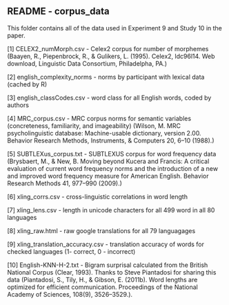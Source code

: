 README - corpus_data
---

This folder contains all of the data used in Experiment 9 and Study 10 in the paper.

[1] CELEX2_numMorph.csv - Celex2 corpus for number of morphemes
(Baayen, R., Piepenbrock, R., & Gulikers, L. (1995). Celex2, ldc96l14. Web download, Linguistic Data Consortium, Philadelpha, PA.)

[2] english_complexity_norms - norms by participant with lexical data (cached by R)

[3] english_classCodes.csv - word class for all English words, coded by authors

[4] MRC_corpus.csv - MRC corpus norms for semantic variables (concreteness, familiarity, and imageability) 
(Wilson, M. MRC psycholinguistic database: Machine-usable dictionary, version 2.00. Behavior Research Methods, Instruments, & Computers 20, 6–10 (1988).)

[5] SUBTLEXus_corpus.txt - SUBTLEXUS corpus for word frequency data
(Brysbaert, M., & New, B. Moving beyond Kucera and Francis: A critical evaluation of current word frequency norms and the introduction of a new and improved word frequency measure for American English. Behavior Research Methods 41, 977–990 (2009).)

[6] xling_corrs.csv - cross-linguistic correlations in word length

[7] xling_lens.csv - length in unicode characters for all 499 word in all 80 languages

[8] xling_raw.html - raw google translations for all 79 languagages

[9] xling_translation_accuracy.csv - translation accuracy of words for checked languages (1- correct, 0 - incorrect)

[10] English-KNN-H-2.txt - Bigram surprisal calculated from the British National Corpus (Clear, 1993). Thanks to Steve Piantadosi for sharing this data (Piantadosi, S., Tily, H., & Gibson, E. (2011b). Word lengths are optimized for efficient
communication. Proceedings of the National Academy of Sciences, 108(9), 3526–3529.). 




